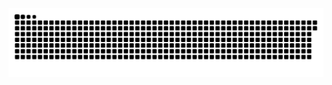 <div align="center">
  <!-- Snake animation -->
  <picture>
    <source media="(prefers-color-scheme: dark)" srcset="https://github.com/canifty/canifty/blob/output/github-snake-dark.svg" />
    <source media="(prefers-color-scheme: light)" srcset="https://github.com/canifty/canifty/blob/output/github-snake.svg" />
    <img alt="GitHub contribution snake" src="https://github.com/canifty/canifty/blob/output/github-snake.svg" />
  </picture>
</div>

